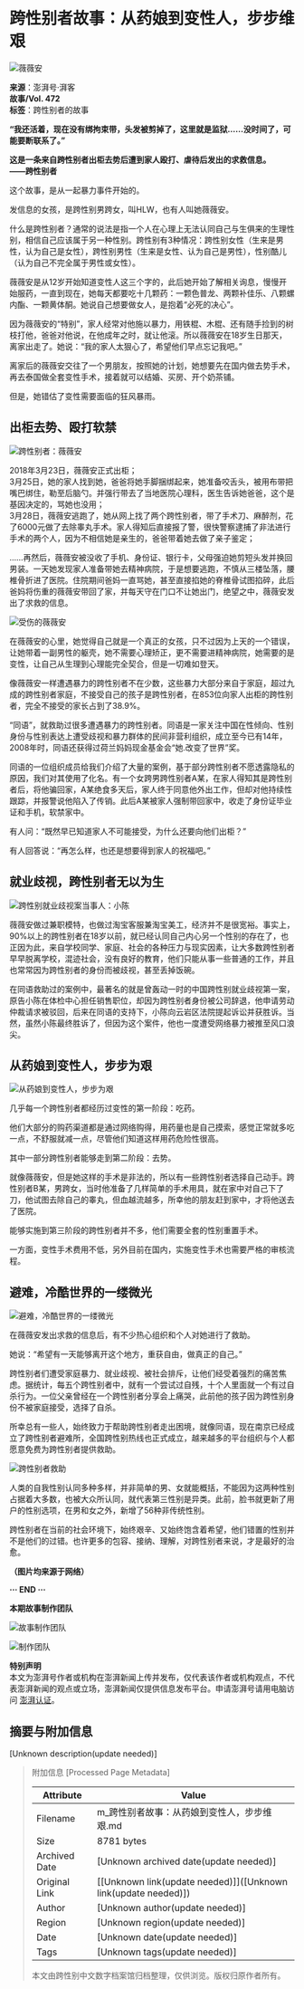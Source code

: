 # 跨性别者故事：从药娘到变性人，步步维艰

![薇薇安](https://image.thepaper.cn/publish/interaction/image/2/950/388.jpg)

**来源**：澎湃号·湃客  
**故事/Vol. 472**  
**标签**：跨性别者的故事  

**“我还活着，现在没有绑拘束带，头发被剪掉了，这里就是监狱……没时间了，可能要断联系了。”**

**这是一条来自跨性别者出柜去势后遭到家人殴打、虐待后发出的求救信息。**  
**——跨性别者**

这个故事，是从一起暴力事件开始的。

发信息的女孩，是跨性别男跨女，叫HLW，也有人叫她薇薇安。

什么是跨性别者？通常的说法是指一个人在心理上无法认同自己与生俱来的生理性别，相信自己应该属于另一种性别。跨性别有3种情况：跨性别女性（生来是男性，认为自己是女性），跨性别男性（生来是女性、认为自己是男性），性别酷儿（认为自己不完全属于男性或女性）。

薇薇安是从12岁开始知道变性人这三个字的，此后她开始了解相关询息，慢慢开始服药，一直到现在，她每天都要吃十几颗药：一颗色普龙、两颗补佳乐、八颗螺内酯、一颗黄体酮。她说自己想要做女人，是抱着“必死的决心”。

因为薇薇安的“特别”，家人经常对他施以暴力，用铁棍、木棍、还有随手捡到的树枝打他，爸爸对他说，在他成年之时，就让他滚。所以薇薇安在18岁生日那天，离家出走了。她说：“我的家人太狠心了，希望他们早点忘记我吧。”

离家后的薇薇安交往了一个男朋友，按照她的计划，她想要先在国内做去势手术，再去泰国做全套变性手术，接着就可以结婚、买房、开个奶茶铺。

但是，她错估了变性需要面临的狂风暴雨。

## 出柜去势、殴打软禁

![跨性别者：薇薇安](http://image.thepaper.cn/www/image/16/862/400.jpg)

2018年3月23日，薇薇安正式出柜；  
3月25日，她的家人找到她，爸爸将她手脚捆绑起来，她准备咬舌头，被用布带把嘴巴绑住，勒至后脑勺。并强行带去了当地医院心理科，医生告诉她爸爸，这个是基因决定的，骂她也没用；  
3月28日，薇薇安逃跑了，她从网上找了两个跨性别者，带了手术刀、麻醉剂，花了6000元做了去除睾丸手术。家人得知后直接报了警，很快警察逮捕了非法进行手术的两个人，因为不相信她是亲生的，爸爸带着她去做了亲子鉴定；  

……再然后，薇薇安被没收了手机、身份证、银行卡，父母强迫她剪短头发并换回男装。一天她发现家人准备带她去精神病院，于是想要逃跑，不慎从三楼坠落，腰椎骨折进了医院。住院期间爸妈一直骂她，甚至直接掐她的脊椎骨试图掐碎，此后爸妈将伤重的薇薇安带回了家，并每天守在门口不让她出门，绝望之中，薇薇安发出了求救的信息。

![受伤的薇薇安](http://image.thepaper.cn/www/image/16/862/401.jpg)

在薇薇安的心里，她觉得自己就是一个真正的女孩，只不过因为上天的一个错误，让她带着一副男性的躯壳，她不需要心理矫正，更不需要进精神病院，她需要的是变性，让自己从生理到心理能完全契合，但是一切难如登天。

像薇薇安一样遭遇暴力的跨性别者不在少数，这些暴力大部分来自于家庭，超过九成的跨性别者家庭，不接受自己的孩子是跨性别者，在853位向家人出柜的跨性别者，完全不接受的家长占到了38.9%。

“同语”，就救助过很多遭遇暴力的跨性别者。同语是一家关注中国在性倾向、性别身份与性别表达上遭受歧视和暴力群体的民间非营利组织，成立至今已有14年，2008年时，同语还获得过荷兰妈妈现金基金会“她.改变了世界”奖。

同语的一位组织成员给我们介绍了大量的案例，基于部分跨性别者不愿透露隐私的原因，我们对其使用了化名。有一个女跨男跨性别者A某，在家人得知其是跨性别者后，将他骗回家，A某绝食多天后，家人终于同意他外出工作，但却对他持续性跟踪，并报警说他陷入了传销。此后A某被家人强制带回家中，收走了身份证毕业证和手机，软禁家中。

有人问：“既然早已知道家人不可能接受，为什么还要向他们出柜？”

有人回答说：“再怎么样，也还是想要得到家人的祝福吧。”

## 就业歧视，跨性别者无以为生

![跨性别就业歧视案当事人：小陈](http://image.thepaper.cn/www/image/16/862/402.jpg)

薇薇安做过兼职模特，也做过淘宝客服兼淘宝美工，经济并不是很宽裕。事实上，90%以上的跨性别者在18岁以前，就已经认同自己内心另一个性别的存在了，也正因为此，来自学校同学、家庭、社会的各种压力与现实因素，让大多数跨性别者早早脱离学校，混迹社会，没有良好的教育，他们只能从事一些普通的工作，并且也常常因为跨性别者的身份而被歧视，甚至丢掉饭碗。

在同语救助过的案例中，最著名的就是曾轰动一时的中国跨性别就业歧视第一案，原告小陈在体检中心担任销售职位，却因为跨性别者身份被公司辞退，他申请劳动仲裁请求被驳回，后来在同语的支持下，小陈向云岩区法院提起诉讼并获胜诉。当然，虽然小陈最终胜诉了，但因为这个案件，他也一度遭受网络暴力被推至风口浪尖。

## 从药娘到变性人，步步为艰

![从药娘到变性人，步步为艰](http://image.thepaper.cn/www/image/16/862/403.jpg)

几乎每一个跨性别者都经历过变性的第一阶段：吃药。

他们大部分的购药渠道都是通过网络购得，用药量也是自己摸索，感觉正常就多吃一点，不舒服就减一点，尽管他们知道这样用药危险性很高。

其中一部分跨性别者能够走到第二阶段：去势。

就像薇薇安，但是她这样的手术是非法的，所以有一些跨性别者选择自己动手。跨性别者B某，男跨女，当时他准备了几样简单的手术用具，就在家中对自己下了刀，他试图去除自己的睾丸，但血越流越多，所幸他的朋友赶到家中，才将他送去了医院。

能够实施到第三阶段的跨性别者并不多，他们需要全套的性别重置手术。

一方面，变性手术费用不低，另外目前在国内，实施变性手术也需要严格的审核流程。

## 避难，冷酷世界的一缕微光

![避难，冷酷世界的一缕微光](http://image.thepaper.cn/www/image/16/862/404.jpg)

在薇薇安发出求救的信息后，有不少热心组织和个人对她进行了救助。

她说：“希望有一天能够离开这个地方，重获自由，做真正的自己。”

跨性别者们遭受家庭暴力、就业歧视、被社会排斥，让他们经受着强烈的痛苦焦虑。据统计，每五个跨性别者中，就有一个尝试过自残，十个人里面就一个有过自杀行为。一位父亲曾经在一个跨性别者分享会上痛哭，此前他的孩子因为跨性别身份不被家庭接受，选择了自杀。

所幸总有一些人，始终致力于帮助跨性别者走出困境，就像同语，现在南京已经成立了跨性别者避难所，全国跨性别热线也正式成立，越来越多的平台组织与个人都愿意免费为跨性别者提供救助。

![跨性别者救助](http://image.thepaper.cn/www/image/16/862/406.jpg)

人类的自我性别认同多种多样，并非简单的男、女就能概括，不能因为这两种性别占据着大多数，也被大众所认同，就代表第三性别是异类。此前，脸书就更新了用户的性别选项，在男和女之外，新增了56种非传统性别。

跨性别者在当前的社会环境下，始终艰辛、又始终饱含着希望，他们错置的性别并不是他们的过错。也许更多的包容、接纳、理解，对跨性别者来说，才是最好的治愈。

**（图片均来源于网络）**

**··· END ···**

**本期故事制作团队**  

![故事制作团队](http://image.thepaper.cn/www/image/16/862/407.jpg)  

![制作团队](http://image.thepaper.cn/www/image/16/862/409.gif)

**特别声明**  
本文为澎湃号作者或机构在澎湃新闻上传并发布，仅代表该作者或机构观点，不代表澎湃新闻的观点或立场，澎湃新闻仅提供信息发布平台。申请澎湃号请用电脑访问 [澎湃认证](https://renzheng.thepaper.cn)。

## 摘要与附加信息

<!-- tcd_abstract -->
[Unknown description(update needed)]
<!-- tcd_abstract_end -->

> 附加信息 [Processed Page Metadata]
>
> | Attribute       | Value                                  |
> |-----------------|----------------------------------------|
> | Filename        | m_跨性别者故事：从药娘到变性人，步步维艰.md                             |
> | Size            | 8781 bytes                           |
> | Archived Date   | [Unknown archived date(update needed)]                             |
> | Original Link   | [[Unknown link(update needed)]]([Unknown link(update needed)])                       |
> | Author          | [Unknown author(update needed)]                               |
> | Region          | [Unknown region(update needed)]                               |
> | Date            | [Unknown date(update needed)]                                 |
> | Tags            | [Unknown tags(update needed)]                                 |
>
> 本文由跨性别中文数字档案馆归档整理，仅供浏览。版权归原作者所有。
>